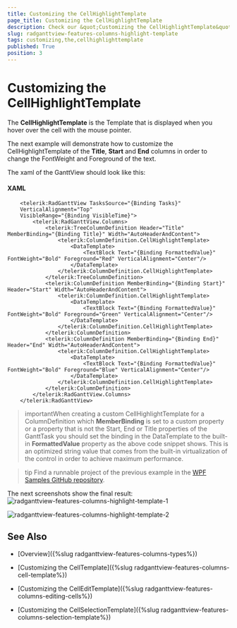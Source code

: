 ```yaml
---
title: Customizing the CellHighlightTemplate
page_title: Customizing the CellHighlightTemplate
description: Check our &quot;Customizing the CellHighlightTemplate&quot; documentation article for the RadGanttView {{ site.framework_name }} control.
slug: radganttview-features-columns-highlight-template
tags: customizing,the,cellhighlighttemplate
published: True
position: 3
---
```


# Customizing the CellHighlightTemplate

The __CellHighlightTemplate__ is the Template that is displayed when you hover over the cell with the mouse pointer.

The next example will demonstrate how to customize the CellHighlightTemplate of the __Title__, __Start__ and __End__ columns in order to change the FontWeight and Foreground of the text.

The xaml of the GanttView should look like this:

#### __XAML__

```XAML
	<telerik:RadGanttView TasksSource="{Binding Tasks}"
	VerticalAlignment="Top"
	VisibleRange="{Binding VisibleTime}">
	    <telerik:RadGanttView.Columns>
	        <telerik:TreeColumnDefinition Header="Title" MemberBinding="{Binding Title}" Width="AutoHeaderAndContent">
	            <telerik:ColumnDefinition.CellHighlightTemplate>
	                <DataTemplate>
	                    <TextBlock Text="{Binding FormattedValue}" FontWeight="Bold" Foreground="Red" VerticalAlignment="Center"/>
	                </DataTemplate>
	            </telerik:ColumnDefinition.CellHighlightTemplate>
	        </telerik:TreeColumnDefinition>
	        <telerik:ColumnDefinition MemberBinding="{Binding Start}" Header="Start" Width="AutoHeaderAndContent">
	            <telerik:ColumnDefinition.CellHighlightTemplate>
	                <DataTemplate>
	                    <TextBlock Text="{Binding FormattedValue}" FontWeight="Bold" Foreground="Green" VerticalAlignment="Center"/>
	                </DataTemplate>
	            </telerik:ColumnDefinition.CellHighlightTemplate>
	        </telerik:ColumnDefinition>
	        <telerik:ColumnDefinition MemberBinding="{Binding End}" Header="End" Width="AutoHeaderAndContent">
	            <telerik:ColumnDefinition.CellHighlightTemplate>
	                <DataTemplate>
	                    <TextBlock Text="{Binding FormattedValue}" FontWeight="Bold" Foreground="Blue" VerticalAlignment="Center"/>
	                </DataTemplate>
	            </telerik:ColumnDefinition.CellHighlightTemplate>
	        </telerik:ColumnDefinition>
	    </telerik:RadGanttView.Columns>
	</telerik:RadGanttView>
```

>importantWhen creating a custom CellHighlightTemplate for a ColumnDefinition which __MemberBinding__ is set to a custom property or a property that is not the Start, End or Title properties of the GanttTask you should set the binding in the DataTemplate to the built-in __FormattedValue__ property as the above code snippet shows. This is an optimized string value that comes from the built-in virtualization of the control in order to achieve maximum performance.

>tip Find a runnable project of the previous example in the [WPF Samples GitHub repository](https://github.com/telerik/xaml-sdk/tree/master/GanttView/CustomCellTemplates).

The next screenshots show the final result:
![radganttview-features-columns-highlight-template-1](images/radganttview-features-columns-highlight-template-1.png)

![radganttview-features-columns-highlight-template-2](images/radganttview-features-columns-highlight-template-2.png)

## See Also

 * [Overview]({%slug radganttview-features-columns-types%})

 * [Customizing the CellTemplate]({%slug radganttview-features-columns-cell-template%})

 * [Customizing the CellEditTemplate]({%slug radganttview-features-columns-editing-cells%})

 * [Customizing the CellSelectionTemplate]({%slug radganttview-features-columns-selection-template%})
